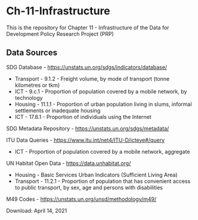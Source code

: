 # Ch-11-Infrastructure #
This is the repository for Chapter 11 - Infrastructure of the Data for Development Policy Research Project (PRP)

## Data Sources ##

SDG Database - https://unstats.un.org/sdgs/indicators/database/
  * Transport - 9.1.2 - Freight volume, by mode of transport (tonne kilometres or tkm)
  * ICT - 9.c.1 - Proportion of population covered by a mobile network, by technology
  * Housing - 11.1.1 - Proportion of urban population living in slums, informal settlements or inadequate housing
  * ICT - 17.8.1 - Proportion of individuals using the Internet

SDG Metadata Repository - https://unstats.un.org/sdgs/metadata/

ITU Data Queries - https://www.itu.int/net4/ITU-D/icteye#/query
  * ICT - Proportion of population covered by a mobile network, aggregate

UN Habitat Open Data - https://data.unhabitat.org/ 
  * Housing - Basic Services Urban Indicators (Sufficient Living Area)
  * Transport - 11.2.1 - Proportion of population that has convenient access to public transport, by sex, age and persons with disabilities

M49 Codes - https://unstats.un.org/unsd/methodology/m49/ 

Download: April 14, 2021
